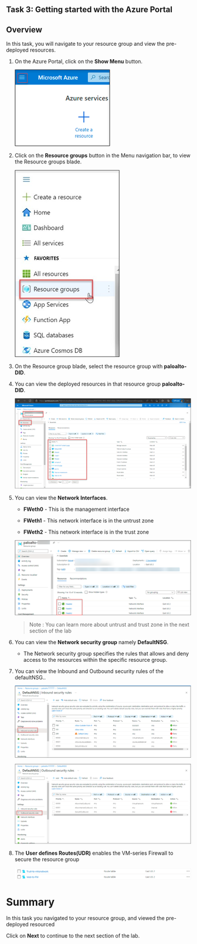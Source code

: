 ## Task 3: Getting started with the Azure Portal

## Overview

In this task, you will navigate to your resource group and view the pre-deployed resources.

1. On the Azure Portal, click on the **Show Menu** button.

     ![](../images/image01.png)

1. Click on the **Resource groups** button in the Menu navigation bar, to view the Resource groups blade.

     ![](../images/Picture2.jpg)

1. On the Resource group blade, select the resource group with **paloalto-DID**.

1. You can view the deployed resources in that resource group **paloalto-DID**.

     ![](../images/image035.png)
     
1. You can view the **Network Interfaces**. 

     * **FWeth0** - This is the management interface

     * **FWeth1** - This network interface is in the untrust zone

     * **FWeth2** - This network interface is in the trust zone
   
     ![](../images/image036.png)

     >Note : You can learn more about untrust and trust zone in the next section of the lab

1. You can view the **Network security group** namely **DefaultNSG**.

    * The Network security group specifies the rules that allows and deny access to the resources within the specific resource group.

1. You can view the Inbound and Outbound security rules of the defaultNSG..

    ![](../images/image043.png)
    
    ![](../images/image044.png)
    
1. The **User defines Routes(UDR)** enables the VM-series Firewall to secure the resource group

    ![](../images/image045.png)


# Summary
In this task you navigated to your resource group, and viewed the pre-deployed resourced

Click on **Next** to continue to the next section of the lab.
